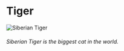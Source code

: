 # Tiger

![Siberian Tiger](https://ru.wikipedia.org/wiki/%D0%90%D0%BC%D1%83%D1%80%D1%81%D0%BA%D0%B8%D0%B9_%D1%82%D0%B8%D0%B3%D1%80#/media/%D0%A4%D0%B0%D0%B9%D0%BB:P.t.altaica_Tomak_Male.jpg "Siberian Tiger")

###### Siberian Tiger is the biggest cat in the world.